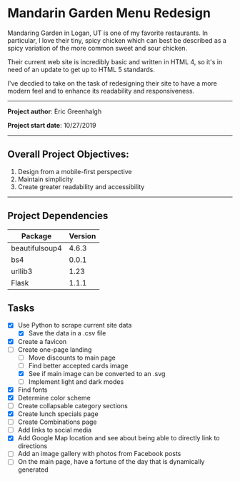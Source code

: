 # Mandarin Garden Menu Redesign

Mandaring Garden in Logan, UT is one of my favorite restaurants. In particular, I love their tiny, spicy chicken which can best be described as a spicy variation of the more common sweet and sour chicken.

Their current web site is incredibly basic and written in HTML 4, so it's in need of an update to get up to HTML 5 standards.

I've decdied to take on the task of redesigning their site to have a more modern feel and to enhance its readability and responsiveness.

---

**Project author**: Eric Greenhalgh

**Project start date**: 10/27/2019

---

## Overall Project Objectives:

1. Design from a mobile-first perspective
1. Maintain simplicity
1. Create greater readability and accessibility

---

## Project Dependencies

| Package        | Version |
| -------------- | ------- |
| beautifulsoup4 | 4.6.3   |
| bs4            | 0.0.1   |
| urllib3        | 1.23    |
| Flask          | 1.1.1   |

## Tasks

- [x] Use Python to scrape current site data
  - [x] Save the data in a .csv file
- [x] Create a favicon
- [ ] Create one-page landing
  - [ ] Move discounts to main page
  - [ ] Find better accepted cards image
  - [x] See if main image can be converted to an .svg
  - [ ] Implement light and dark modes
- [x] Find fonts
- [x] Determine color scheme
- [ ] Create collapsable category sections
- [x] Create lunch specials page
- [ ] Create Combinations page
- [ ] Add links to social media
- [x] Add Google Map location and see about being able to directly link to directions
- [ ] Add an image gallery with photos from Facebook posts
- [ ] On the main page, have a fortune of the day that is dynamically generated
